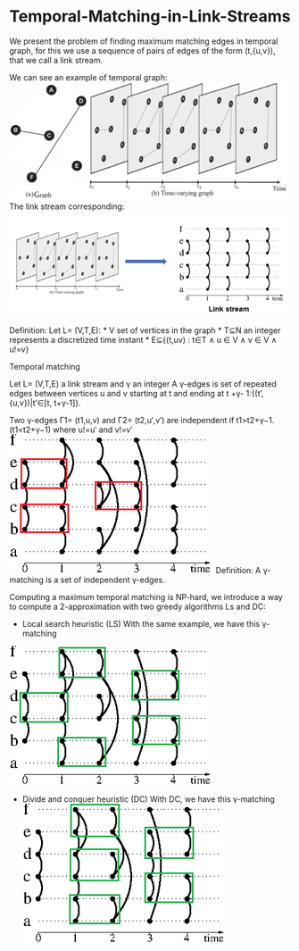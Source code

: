 # Temporal-Matching-in-Link-Streams

We present the problem of finding maximum matching edges in temporal graph, for this we use a sequence of pairs of edges of the form (t,{u,v}), that we call a link stream.

We can see an example of temporal graph:
![alt text](pngForReadme/graphTemporal.jpg)
The link stream corresponding:
![alt text](pngForReadme/GtoL.png)

Definition:  Let L= (V,T,E):
    * V set of vertices in the graph
    * T⊆N an integer represents a discretized time instant
    * E⊆{(t,uv) : t∈T ∧ u ∈ V ∧ v ∈ V ∧ u!=v}

Temporal matching

Let L= (V,T,E) a link stream and γ an integer
A γ-edges is set of repeated edges between vertices u and v starting at t and ending at t +γ- 1:{(t’,{u,v})|t’∈[t, t+γ-1]}.

Two γ-edges Γ1= (t1,u,v) and Γ2= (t2,u′,v′) are independent if t1>t2+γ−1. (t1<t2+γ−1) where u!=u′ and v!=v′
![alt text](pngForReadme/gamma-edges.png)
Definition:  A γ-matching is a set of independent γ-edges.


Computing a maximum temporal matching is NP-hard, we introduce a way to compute a 2-approximation with two greedy algorithms Ls and DC:
* Local search heuristic (LS)
With the same example, we have this γ-matching

![alt text](pngForReadme/LSFin.png)


* Divide and conquer heuristic (DC)
With DC, we have this γ-matching
![alt text](pngForReadme/DCFin.png)


